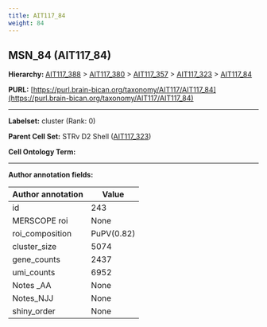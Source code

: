 ```yaml
---
title: AIT117_84
weight: 84
---
```

## MSN_84 (AIT117_84)
<b>Hierarchy: </b>
[AIT117_388](../AIT117_388) >
[AIT117_380](../AIT117_380) >
[AIT117_357](../AIT117_357) >
[AIT117_323](../AIT117_323) >
[AIT117_84](../AIT117_84)

**PURL:** [https://purl.brain-bican.org/taxonomy/AIT117/AIT117_84](https://purl.brain-bican.org/taxonomy/AIT117/AIT117_84)

---


**Labelset:** cluster (Rank: 0)

**Parent Cell Set:** STRv D2 Shell ([AIT117_323](../AIT117_323))



**Cell Ontology Term:** 

[MARKER GENES.]: #


---

[TRANSFERRED ANNOTATIONS.]: #


[AUTHOR ANNOTATION FIELDS.]: #


**Author annotation fields:**

| Author annotation | Value |
|-------------------|-------|
|id|243|
|MERSCOPE roi|None|
|roi_composition|PuPV(0.82) | CaT(0.13)|
|cluster_size|5074|
|gene_counts|2437|
|umi_counts|6952|
|Notes _AA|None|
|Notes_NJJ|None|
|shiny_order|None|
